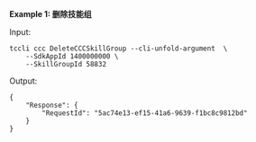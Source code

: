 **Example 1: 删除技能组**



Input: 

```
tccli ccc DeleteCCCSkillGroup --cli-unfold-argument  \
    --SdkAppId 1400000000 \
    --SkillGroupId 58832
```

Output: 
```
{
    "Response": {
        "RequestId": "5ac74e13-ef15-41a6-9639-f1bc8c9812bd"
    }
}
```

